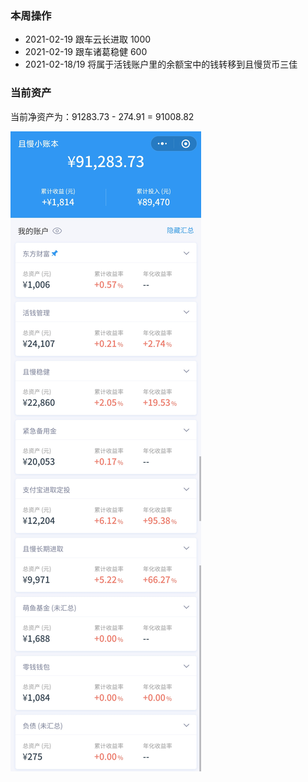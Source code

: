 ### 本周操作

- 2021-02-19 跟车云长进取 1000
- 2021-02-19 跟车诸葛稳健 600
- 2021-02-18/19 将属于活钱账户里的余额宝中的钱转移到且慢货币三佳

### 当前资产

当前净资产为：91283.73 - 274.91 = 91008.82

![image](images/2021-02-20.jpeg)